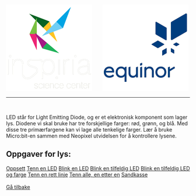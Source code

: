 ![Inspiria](logo/logo_72_hvit.png)  &nbsp; &nbsp; &nbsp;   ![Equinor](logo/equinor_72_blue.png)


------------------------------------------------------
<div class="site"></div>
<br>

LED står for Light Emitting Diode, og er et elektronisk komponent som lager lys. Diodene vi skal bruke har tre forskjellige farger: rød, grønn, og blå. Med disse tre primærfargene kan vi lage alle tenkelige farger. Lær å bruke Micro:bit-en sammen med Neopixel utvidelsen for å kontrollere lysene.

## Oppgaver for lys:

<div class="lyscontainer">
  <a class="lysbutton1" href="/splash/configlys.html">Oppsett</a>
  <a class="lysbutton2" href="https://makecode.microbit.org/#tutorial:https://github.com/8gywce293pcg/rgb-matrix-single-led">Tenn en LED</a>
  <a class="lysbutton3" href="https://makecode.microbit.org/#tutorial:https://github.com/8gywce293pcg/rgb-matrix-single-blink-led">Blink en LED</a>
  <a class="lysbutton4" href="https://makecode.microbit.org/#tutorial:https://github.com/8gywce293pcg/rgb-matrix-single-tilfeldig-blink-led">Blink en tilfeldig LED</a>
  <a class="lysbutton5" href="https://makecode.microbit.org/#tutorial:https://github.com/8gywce293pcg/rgb-matrix-4-tilfeldig-led-og-farge">Blink en tilfeldig LED og farge</a>
  <a class="lysbutton6" href="https://makecode.microbit.org/#tutorial:https://github.com/8gywce293pcg/rgb-matrix-rett-linje">Tenn en rett linje</a>
  <a class="lysbutton7" href="https://makecode.microbit.org/#tutorial:https://github.com/8gywce293pcg/rgb-matrix-en-etter-en-alle">Tenn alle, en etter en</a>
  <a class="lysbutton8" href="https://makecode.microbit.org/#tutorial:https://github.com/8gywce293pcg/rgb_matric_sandbox/tutorial">Sandkasse</a>
</div>

<br>
<a class="homebutton" href="/splash/index.html">Gå tilbake</a>
